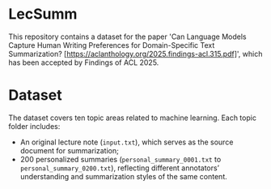 # LecSumm

This repository contains a dataset for the paper 'Can Language Models Capture Human Writing Preferences for Domain-Specific Text Summarization? [https://aclanthology.org/2025.findings-acl.315.pdf]', which has been accepted by Findings of ACL 2025.

# Dataset

The dataset covers ten topic areas related to machine learning. Each topic folder includes:

- An original lecture note (`input.txt`), which serves as the source document for summarization;
- 200 personalized summaries (`personal_summary_0001.txt` to `personal_summary_0200.txt`), reflecting different annotators’ understanding and summarization styles of the same content.
